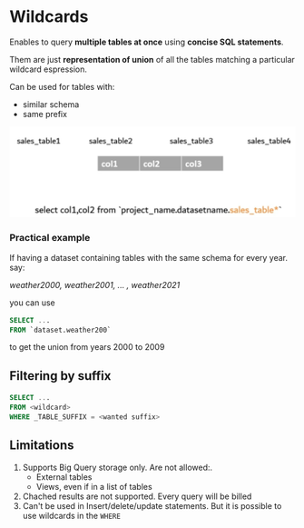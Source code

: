 # Wildcards
Enables to query **multiple tables at once** using **concise SQL statements**.

Them are just **representation of union** of all the tables matching a particular wildcard espression.

Can be used for tables with:
- similar schema
- same prefix

!["alt"](../../Images/wildcards-example.png)

### Practical example
If having a dataset containing tables with the same schema for every year. say:

*weather2000, weather2001, ... , weather2021*

you can use
```SQL
SELECT ...
FROM `dataset.weather200`
```
to get the union from years 2000 to 2009

## Filtering by suffix
```SQL
SELECT ...
FROM <wildcard>
WHERE _TABLE_SUFFIX = <wanted suffix>
```


## Limitations

1. Supports Big Query storage only. 
    <span class="red">Are not allowed:</span>.
	- <span class="red">External tables</span>
	- <span class="red">Views</span>, even if in a list of tables
2. Chached results are not supported. Every query will be billed
3. Can't be used in Insert/delete/update statements. But it is possible to use wildcards in the `WHERE`

